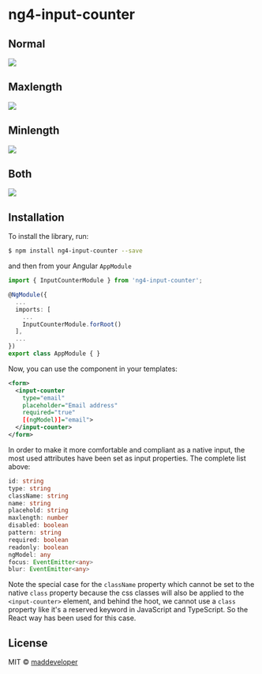 # ng4-input-counter

## Normal

![](http://g.recordit.co/o3Y0gTx0Op.gif)

## Maxlength

![](http://g.recordit.co/KAVkmjZBxO.gif)

## Minlength

![](http://g.recordit.co/Ww5C5R8B4Z.gif)

## Both

![](http://g.recordit.co/5XUR8OArww.gif)

## Installation

To install the library, run:

```bash
$ npm install ng4-input-counter --save
```

and then from your Angular `AppModule`

```typescript
import { InputCounterModule } from 'ng4-input-counter';

@NgModule({
  ...
  imports: [
    ...
    InputCounterModule.forRoot()
  ],
  ...
})
export class AppModule { }
```

Now, you can use the component in your templates:

```xml
<form>
  <input-counter 
    type="email" 
    placeholder="Email address" 
    required="true"
    [(ngModel)]="email">
  </input-counter>
</form>
```

In order to make it more comfortable and compliant as a native input, the most used attributes have been set as input properties. The complete list above:

```typescript
id: string
type: string
className: string
name: string
placehold: string
maxlength: number
disabled: boolean
pattern: string
required: boolean
readonly: boolean
ngModel: any
focus: EventEmitter<any>
blur: EventEmitter<any>
```

Note the special case for the `className` property which cannot be set to the native `class` property because the css classes will also be applied to the `<input-counter>` element, and behind the hoot, we cannot use a `class` property like it's a reserved keyword in JavaScript and TypeScript. So the React way has been used for this case.

## License

MIT © [maddeveloper](mailto:sergent.julien@icloud.com)
